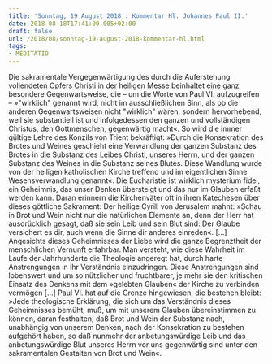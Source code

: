 ```yaml
---
title: 'Sonntag, 19 August 2018 : Kommentar Hl. Johannes Paul II.'
date: 2018-08-18T17:41:00.005+02:00
draft: false
url: /2018/08/sonntag-19-august-2018-kommentar-hl.html
tags: 
- MEDITATIO
---
```


Die sakramentale Vergegenwärtigung des durch die Auferstehung vollendeten Opfers Christi in der heiligen Messe beinhaltet eine ganz besondere Gegenwartsweise, die – um die Worte von Paul VI. aufzugreifen – »"wirklich" genannt wird, nicht im ausschließlichen Sinn, als ob die anderen Gegenwartsweisen nicht "wirklich" wären, sondern hervorhebend, weil sie substantiell ist und infolgedessen den ganzen und vollständigen Christus, den Gottmenschen, gegenwärtig macht«. So wird die immer gültige Lehre des Konzils von Trient bekräftigt: »Durch die Konsekration des Brotes und Weines geschieht eine Verwandlung der ganzen Substanz des Brotes in die Substanz des Leibes Christi, unseres Herrn, und der ganzen Substanz des Weines in die Substanz seines Blutes. Diese Wandlung wurde von der heiligen katholischen Kirche treffend und im eigentlichen Sinne Wesensverwandlung genannt«. Die Eucharistie ist wirklich mysterium fidei, ein Geheimnis, das unser Denken übersteigt und das nur im Glauben erfaßt werden kann. Daran erinnern die Kirchenväter oft in ihren Katechesen über dieses göttliche Sakrament: Der heilige Cyrill von Jerusalem mahnt: »Schau in Brot und Wein nicht nur die natürlichen Elemente an, denn der Herr hat ausdrücklich gesagt, daß sie sein Leib und sein Blut sind: Der Glaube versichert es dir, auch wenn die Sinne dir anderes einreden«. \[…\] Angesichts dieses Geheimnisses der Liebe wird die ganze Begrenztheit der menschlichen Vernunft erfahrbar. Man versteht, wie diese Wahrheit im Laufe der Jahrhunderte die Theologie angeregt hat, durch harte Anstrengungen in ihr Verständnis einzudringen. Diese Anstrengungen sind lobenswert und um so nützlicher und fruchtbarer, je mehr sie den kritischen Einsatz des Denkens mit dem »gelebten Glauben« der Kirche zu verbinden vermögen \[…\] Paul VI. hat auf die Grenze hingewiesen, die bestehen bleibt: »Jede theologische Erklärung, die sich um das Verständnis dieses Geheimnisses bemüht, muß, um mit unserem Glauben übereinstimmen zu können, daran festhalten, daß Brot und Wein der Substanz nach, unabhängig von unserem Denken, nach der Konsekration zu bestehen aufgehört haben, so daß nunmehr der anbetungswürdige Leib und das anbetungswürdige Blut unseres Herrn vor uns gegenwärtig sind unter den sakramentalen Gestalten von Brot und Wein«.